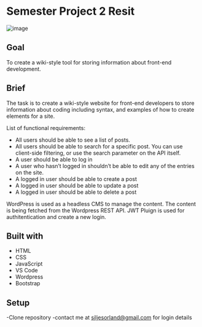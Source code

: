 # Semester Project 2 Resit 
![image](https://user-images.githubusercontent.com/72661374/224484935-1a095009-0191-4f47-bdd4-99183ba04709.png)


## Goal 

To create a wiki-style tool for storing information about front-end development. 

## Brief 

The task is to create a wiki-style website for front-end developers to store information about coding including syntax, and examples of how to create elements for a site. 

List of functional requirements: 
- All users should be able to see a list of posts. 
- All users should be able to search for a specific post. You can use client-side filtering, or use the search parameter on the API itself.  
- A user should be able to log in 
- A user who hasn’t logged in shouldn’t be able to edit any of the entries on the site. 
- A logged in user should be able to create a post 
- A logged in user should be able to update a post 
- A logged in user should be able to delete a post 

WordPress is used as a headless CMS to manage the content.
The content is being fetched from the Wordpress REST API.
JWT Pluign is used for authitentication and create a new login.

## Built with
- HTML
- CSS
- JavaScript
- VS Code
- Wordpress
- Bootstrap

## Setup
-Clone repository
-contact me at siljesorland@gmail.com for login details
